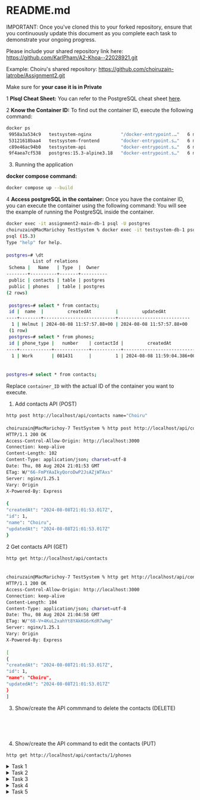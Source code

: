 # README.md

IMPORTANT: Once you've cloned this to your forked repository, ensure that you continuously update this document as you complete each task to demonstrate your ongoing progress.

Please include your shared repository link here: https://github.com/KarlPham/A2-Khoa--22028921.git

Example:
Choiru's shared repository: https://github.com/choiruzain-latrobe/Assignment2.git


Make sure for **your case it is in Private**

1 **Plsql Cheat Sheet:**
You can refer to the PostgreSQL cheat sheet [here](https://www.postgresqltutorial.com/postgresql-cheat-sheet/).

2 **Know the Container ID:**
To find out the container ID, execute the following command:
   ```bash
   docker ps
    9958a3a534c9   testsystem-nginx           "/docker-entrypoint.…"   6 minutes ago   Up 6 minutes   0.0.0.0:80->80/tcp   testsystem-nginx-1
    53121618baa4   testsystem-frontend        "docker-entrypoint.s…"   6 minutes ago   Up 6 minutes   3000/tcp             testsystem-frontend-1
    c89e46ac94b0   testsystem-api             "docker-entrypoint.s…"   6 minutes ago   Up 6 minutes   5000/tcp             testsystem-api-1
    9f4aea7cf538   postgres:15.3-alpine3.18   "docker-entrypoint.s…"   6 minutes ago   Up 6 minutes   5432/tcp             testsystem-db-1
   ```
3. Running the application

**docker compose command:**
   ```bash
   docker compose up --build
   ```

4 **Access postgreSQL in the container:**
Once you have the container ID, you can execute the container using the following command:
You will see the example of running the PostgreSQL inside the container.
   ```bash
   docker exec -it assignment2-main-db-1 psql -U postgres
   choiruzain@MacMarichoy TestSystem % docker exec -it testsystem-db-1 psql -U postgres                                       
   psql (15.3)
   Type "help" for help.
   
   postgres=# \dt
             List of relations
    Schema |   Name   | Type  |  Owner   
   --------+----------+-------+----------
    public | contacts | table | postgres
    public | phones   | table | postgres
   (2 rows)
  
    postgres=# select * from contacts;
    id |  name  |         createdAt         |         updatedAt         
   ----+--------+---------------------------+---------------------------
     1 | Helmut | 2024-08-08 11:57:57.88+00 | 2024-08-08 11:57:57.88+00
    (1 row)
    postgres=# select * from phones;
    id | phone_type |   number    | contactId |         createdAt          |         updatedAt          
   ----+------------+-------------+-----------+----------------------------+----------------------------
     1 | Work       | 081431      |         1 | 2024-08-08 11:59:04.386+00 | 2024-08-08 11:59:04.386+00


postgres=# select * from contacts;
   ```
Replace `container_ID` with the actual ID of the container you want to execute.






1. Add contacts API  (POST)
```bash
http post http://localhost/api/contacts name="Choiru"
        
choiruzain@MacMarichoy-7 TestSystem % http post http://localhost/api/contacts name="Choiru"
HTTP/1.1 200 OK
Access-Control-Allow-Origin: http://localhost:3000
Connection: keep-alive
Content-Length: 102
Content-Type: application/json; charset=utf-8
Date: Thu, 08 Aug 2024 21:01:53 GMT
ETag: W/"66-FmPYAaIkyQoroDwP2JsAZjWTAxs"
Server: nginx/1.25.1
Vary: Origin
X-Powered-By: Express

{
"createdAt": "2024-08-08T21:01:53.017Z",
"id": 1,
"name": "Choiru",
"updatedAt": "2024-08-08T21:01:53.017Z"
}

```
2 Get contacts API  (GET)

```bash
http get http://localhost/api/contacts


choiruzain@MacMarichoy-7 TestSystem % http get http://localhost/api/contacts
HTTP/1.1 200 OK
Access-Control-Allow-Origin: http://localhost:3000
Connection: keep-alive
Content-Length: 104
Content-Type: application/json; charset=utf-8
Date: Thu, 08 Aug 2024 21:04:58 GMT
ETag: W/"68-V+4KuL2xahYt8YAkKG6rKdR7wHg"
Server: nginx/1.25.1
Vary: Origin
X-Powered-By: Express

[
{
"createdAt": "2024-08-08T21:01:53.017Z",
"id": 1,
"name": "Choiru",
"updatedAt": "2024-08-08T21:01:53.017Z"
}
]


```
3. Show/create the API commmand to delete the contacts (DELETE)

```bash





```

4. Show/create the API command to edit the contacts (PUT)
```
http get http://localhost/api/contacts/1/phones

```





<details>
 <summary>Task 1</summary>

1. Change the button label from contact component from "Delete" to "Delete Contact" 

Code:
<!-- the button label has been change from "Delete" to "Delete Contact" -->


![alt text](./frontend/public/img/t1code1.png)

User interface:

Before:

![alt text](./frontend/public/img/t1ui1.png)

After:

![alt text](./frontend/public/img/t1ui2.png)


2. Change the button label in phone component from "Add" to e.g "Add Choiru’s Phone" 

Code:

<!-- Change the button labe in NewPhone component from "Add phone" to add "Add {contact.name} phone" -->

<!-- The {contact.name} part is a dynamic value (likely from a prop or state), which inserts the current contact’s name into the button's label. -->

![alt text](./frontend/public/img/t1.2code1.png)

Image:

Before:

![alt text](./frontend/public/img/t1.2ui1.png)

After:

![alt text](./frontend/public/img/t1.2ui2.png)

3. Change the placeholder text "Name" with input type text into a drop-down menu with 4 categories (3
Marks)
Code: 
<!-- The <select> element creates a dropdown menu where users can choose from a list of options. -->

<!-- value={name}: The value attribute binds the selected value of the dropdown to the name state, ensuring the dropdown reflects the current state value. -->

<!-- onChange={(e) => setName(e.target.value)}: This event handler updates the name state with the selected option's value when the user selects a new option. -->

![alt text](./frontend/public/img/t1.3code1.png)

Image:

![alt text](./frontend/public/img/t1.3ui1.png)


4. In the <tr> element of the table, change the label "Name" to "Phone Type" 
Code:
![alt text](./frontend/public/img/t1.4code1.png)

Image:

Before:

![alt text](./frontend/public/img/t1.4ui1.png)

After:

![alt text](./frontend/public/img/t1.4ui2.png)

</details>

<details>
 <summary>Task 2</summary>

1. Show the API command for “Show Contact” and provide a screenshot of the output (1 Mark)

```bash
Command:
http get http://localhost/api/contacts

Output:
HTTP/1.1 200 OK
Access-Control-Allow-Origin: http://localhost:3000
Connection: keep-alive
Content-Length: 104
Content-Type: application/json; charset=utf-8
Date: Tue, 24 Sep 2024 03:23:32 GMT
ETag: W/"68-XLFFy+uHAYMjDlFZFEN2GwKr3kk"
Server: nginx/1.25.1
Vary: Origin
X-Powered-By: Express

[
    {
        "createdAt": "2024-09-24T02:51:02.022Z",
        "id": 2,
        "name": "Choiru",
        "updatedAt": "2024-09-24T02:51:02.022Z"
    }
]
```
2. Show the API command for “Add Contact” and provide a screenshot of the output (1 Mark)

```bash
Command:
http post http://localhost/api/contacts name="Karl"

Output:
HTTP/1.1 200 OK
Access-Control-Allow-Origin: http://localhost:3000
Connection: keep-alive
Content-Length: 100
Content-Type: application/json; charset=utf-8
Date: Tue, 24 Sep 2024 03:29:50 GMT
ETag: W/"64-xkvqbvEPA1RCAi2DWHI8ty1uf/k"
Server: nginx/1.25.1
Vary: Origin
X-Powered-By: Express

{
    "createdAt": "2024-09-24T03:29:50.372Z",
    "id": 4,
    "name": "Karl",
    "updatedAt": "2024-09-24T03:29:50.372Z"
}
```

3. Show the API command for “Delete Contact” and provide a screenshot of the output (1 Marks)

```bash
Command:
http delete http://localhost/api/contacts/4

Output:
HTTP/1.1 200 OK
Access-Control-Allow-Origin: http://localhost:3000
Connection: keep-alive
Content-Length: 47
Content-Type: application/json; charset=utf-8
Date: Tue, 24 Sep 2024 03:35:28 GMT
ETag: W/"2f-i0D5Qo4IGfH+OpTTITmyTnSzFvU"
Server: nginx/1.25.1
Vary: Origin
X-Powered-By: Express

{
    "message": "Contact was deleted successfully!"
}
```
4. Show the API command for “Update Contact” and provide a screenshot of the output (1 Marks)

```bash
Command:
http put http://localhost/api/contacts/2 name="Karl"

Output:
HTTP/1.1 200 OK
Access-Control-Allow-Origin: http://localhost:3000
Connection: keep-alive
Content-Length: 47
Content-Type: application/json; charset=utf-8
Date: Tue, 24 Sep 2024 03:42:25 GMT
ETag: W/"2f-9DEigpdI8FmatdY6qgJYc7CM5hQ"
Server: nginx/1.25.1
Vary: Origin
X-Powered-By: Express

{
    "message": "Contact was updated successfully."
}
```

5. Show the API command for “Show Phone” and provide a screenshot of the output (1 Mark)

```bash
Command:
http get http://localhost/api/contacts/2/phones

Output:
HTTP/1.1 200 OK
Access-Control-Allow-Origin: http://localhost:3000
Connection: keep-alive
Content-Length: 137
Content-Type: application/json; charset=utf-8
Date: Tue, 24 Sep 2024 03:50:41 GMT
ETag: W/"89-mZXShvt7yfB5kLXdbgRU/5fhlSs"
Server: nginx/1.25.1
Vary: Origin
X-Powered-By: Express

[
    {
        "contactId": 2,
        "createdAt": "2024-09-24T03:49:25.498Z",
        "id": 2,
        "name": "home",
        "number": "123456789",
        "updatedAt": "2024-09-24T03:49:25.498Z"
    }
]
```
6. Show the API command for “Add Phone” and provide a screenshot of the output (1 Marks)

```bash
Command:
http post http://localhost/api/contacts/2/phones name="work" number="0987654321"

Output:
HTTP/1.1 200 OK
Access-Control-Allow-Origin: http://localhost:3000
Connection: keep-alive
Content-Length: 136
Content-Type: application/json; charset=utf-8
Date: Tue, 24 Sep 2024 04:03:26 GMT
ETag: W/"88-XTIBLu0MTdjF5i9JG6nwfQv/SRc"
Server: nginx/1.25.1
Vary: Origin
X-Powered-By: Express

{
    "contactId": 2,
    "createdAt": "2024-09-24T04:03:26.972Z",
    "id": 4,
    "name": "work",
    "number": "0987654321",
    "updatedAt": "2024-09-24T04:03:26.972Z"
}
```

7. Show the API command for “Delete Phone” and provide a screenshot of the output (1 Marks)

```bash
Command:
http delete http://localhost/api/contacts/2/phones/4

Output:
HTTP/1.1 200 OK
Access-Control-Allow-Origin: http://localhost:3000
Connection: keep-alive
Content-Length: 45
Content-Type: application/json; charset=utf-8
Date: Tue, 24 Sep 2024 04:07:25 GMT
ETag: W/"2d-FdOer7L1Hk5YcQlrlpn01BrNJmA"
Server: nginx/1.25.1
Vary: Origin
X-Powered-By: Express

{
    "message": "Phone was deleted successfully!"
}
```

8. Show the API command for “Update Phone” and provide a screenshot of the output (1 Marks)

```bash
Command:
http put http://localhost/api/contacts/2/phones/2 name="family" number="66668888"

Output:
HTTP/1.1 200 OK
Access-Control-Allow-Origin: http://localhost:3000
Connection: keep-alive
Content-Length: 45
Content-Type: application/json; charset=utf-8
Date: Tue, 24 Sep 2024 04:16:28 GMT
ETag: W/"2d-p9Lx2PQGimApZ9nkrVa0opZVZlQ"
Server: nginx/1.25.1
Vary: Origin
X-Powered-By: Express

{
    "message": "Phone was updated successfully."
}
```
</details>

<details>
<summary>Task 3</summary>

1. Modify the contacts Table (5 Marks):

a. Update the contacts table to include the following attributes:

i. id

ii. Name

iii. Address


There are 2 methods when modify the contact **Table** in the **Database** using Sequelize:

- ```Sequelize's .sync()``` method synchronizes your models with the database by creating or altering tables to match the current state of your models.

- Migrations are scripts that define how to apply changes to the database schema (like adding columns, changing data types, etc.) in a step-by-step manner. They allow you to evolve your database schema over time in a controlled way.

**Comparison:**


![alt text](./frontend/public/img/t3comParison.png)

**In this project, I use ```Sequelize's .sync()``` method due to the convenient it bring**

- To set up this method, I changed **db.sequelize.sync({ force: false })** in (./api/app.js) to **db.sequelize.sync({ force: true })**

Code:

![alt text](./frontend/public/img/t3.1code1.png)

- After that, I modified ```contact.models.js``` in (./api/models/contact.models.js)

Code:

![alt text](./frontend/public/img/t3.1code2'.png)

Alter Database:

![alt text](./frontend/public/img/t3.1ui1.png)

2. Modify the phones Table (5 Marks):

a. Update the phones table to include the following attributes:

i. id

ii. phone_type

iii. phone_number

iv. contactId

- Do the same steps as above, but this time I modified ```phone.models.js``` in (./api/models/phones.model.js) 

Code:

![alt text](./frontend/public/img/t3.2code1.png)

Alter Database:

![alt text](./frontend/public/img/t3.2ui1.png)

3. Adjust the Front-End (4 Marks):

a. Modify the front-end to align with the updated backend structure.

Before modify the front-end to align with the updated backend structure, I need to modify the logic of Api first to handle the database changed

**```contact.controller.js``` changes (./api/controllers/contact.controller.js)**

Code:

![alt text](./frontend/public/img/t3.3code1.png)

Explanation:

- This code is a controller function in a Node.js and Express application that creates a new contact record in the database (POST request)

- By adding **req.body.address** expected to contain **address** fields submitted by the client to the new database

- Only need to change the POST request because it add new fields which is ```address```, the others request don't need to change as long as the ```contactId``` remains the same

**```phone.controller.js``` changes (./api/controllers/phone.controller.js)**

Code:

![alt text](./frontend/public/img/t3.3code2.png)

Explanation:
- This code is a controller function in a Node.js and Express application that creates a new phone record in the database (POST request)

- Modified from **name**, **number** to **phone_type**, **phone_number**.

- Only the POST request needs to be changed, as it updates the existing fields from ```name``` and ```number``` to ```phone_type``` and ```phone_number```. The other requests don't need any changes as long as the ```contactId``` and ```phoneId``` remain the same.

- Frontend changes

**Contacts**:

Start with the ```NewContact.js ``` (./frontend/src/components/NewContact.js)

Code:

![alt text](./frontend/public/img/t3.3code3.png)

Explanation:

- The form now allows users to input both a ```name``` and ```address``` for a ```NewContact```.

- When the form is submitted, a POST request is sent to the API to create the contact, passing both the ```name``` and ```address``` in the request body.

- If the contact is successfully created, the new contact is added to the contacts array, and the form inputs are reset.

Image:

![alt text](./frontend/public/img/t3.3ui1.png)

After that, begin to adjust codes in ``Contact.js`` (./frontend/src/components/Contact.js)

Code:

![alt text](./frontend/public/img/t3.3code4.png)

Explanation:

- Added the ```<p>{contact.address}</p>``` element inside the contact's title section to display the contact's address.

- Now both the name and address will be displayed for each contact.

Image:

![alt text](./frontend/public/img/t3.3ui2.png)

No need to change in the ``ContactList.js`` because ``Contact.js`` component already handles displaying both name and address then ``ContactList.js`` display all the Contacts

Image:

![alt text](./frontend/public/img/t3.3ui3.png)

**Phones:**

Do exactly same steps in adjust Contact's frontend, the result shows below

``NewPhone.js``

Code:

![alt text](./frontend/public/img/t3.3code5.png)

``Phone.js``

Code:

![alt text](./frontend/public/img/t3.3ui4.png)

Image:

![alt text](./frontend/public/img/t3.3ui5.png)

Again no need to change in the ``PhoneList.js`` because it display alls Phone components

**Final result**

![alt text](./frontend/public/img/t3.3ui6.png)

4. Test All APIs related to table modified contacts and phones (8 Marks):

- Contacts:

**GET METHOD**
```bash
http get http://localhost/api/contacts
HTTP/1.1 200 OK
Access-Control-Allow-Origin: http://localhost:3000
Connection: keep-alive
Content-Length: 247
Content-Type: application/json; charset=utf-8
Date: Fri, 27 Sep 2024 08:32:50 GMT
ETag: W/"f7-bG0Isqino/a+MUnEyZaHNV/wWJ8"
Server: nginx/1.25.1
Vary: Origin
X-Powered-By: Express

[
    {
        "address": "BrayBrook",
        "createdAt": "2024-09-27T07:48:53.209Z",
        "id": 2,
        "name": "Karl",
        "updatedAt": "2024-09-27T07:48:53.209Z"
    },
    {
        "address": "Bendigo",
        "createdAt": "2024-09-27T07:56:07.196Z",
        "id": 3,
        "name": "Choiru",
        "updatedAt": "2024-09-27T07:56:07.196Z"
    }
]
```

**POST METHOD**
```bash
http post http://localhost/api/contacts name="Cheezu" address="bundoora"
HTTP/1.1 200 OK
Access-Control-Allow-Origin: http://localhost:3000
Connection: keep-alive
Content-Length: 123
Content-Type: application/json; charset=utf-8
Date: Fri, 27 Sep 2024 08:37:04 GMT
ETag: W/"7b-WIqYaabEogkTxtW7co/urRBaA+0"
Server: nginx/1.25.1
Vary: Origin
X-Powered-By: Express

{
    "address": "bundoora",
    "createdAt": "2024-09-27T08:37:04.518Z",
    "id": 4,
    "name": "Cheezu",
    "updatedAt": "2024-09-27T08:37:04.518Z"
}
```

**DELETE METHOD**
```bash
http delete http://localhost/api/contacts/4
HTTP/1.1 200 OK
Access-Control-Allow-Origin: http://localhost:3000
Connection: keep-alive
Content-Length: 47
Content-Type: application/json; charset=utf-8
Date: Fri, 27 Sep 2024 08:39:00 GMT
ETag: W/"2f-i0D5Qo4IGfH+OpTTITmyTnSzFvU"
Server: nginx/1.25.1
Vary: Origin
X-Powered-By: Express

{
    "message": "Contact was deleted successfully!"
}
```

**PUT METHOD**
```bash
http put http://localhost/api/contacts/2 name="Khoa" address="Melbourne"
HTTP/1.1 200 OK
Access-Control-Allow-Origin: http://localhost:3000
Connection: keep-alive
Content-Length: 47
Content-Type: application/json; charset=utf-8
Date: Fri, 27 Sep 2024 08:44:55 GMT
ETag: W/"2f-9DEigpdI8FmatdY6qgJYc7CM5hQ"
Server: nginx/1.25.1
Vary: Origin
X-Powered-By: Express

{
    "message": "Contact was updated successfully."
}
```

- Phones:

**GET METHOD**
```bash
http get http://localhost/api/contacts/2/phones
HTTP/1.1 200 OK
Access-Control-Allow-Origin: http://localhost:3000
Connection: keep-alive
Content-Length: 299
Content-Type: application/json; charset=utf-8
Date: Fri, 27 Sep 2024 08:47:27 GMT
ETag: W/"12b-yJSNDcAfv4xbHFZzofKJn3BGh+I"
Server: nginx/1.25.1
Vary: Origin
X-Powered-By: Express

[
    {
        "contactId": 2,
        "createdAt": "2024-09-27T08:23:18.972Z",
        "id": 1,
        "phone_number": "123456789",
        "phone_type": "home",
        "updatedAt": "2024-09-27T08:23:18.972Z"
    },
    {
        "contactId": 2,
        "createdAt": "2024-09-27T08:27:00.714Z",
        "id": 2,
        "phone_number": "987654432",
        "phone_type": "mobile",
        "updatedAt": "2024-09-27T08:27:00.714Z"
    }
]
```

**POST METHOD**
```bash
http post http://localhost/api/contacts/2/phones phone_type="work" phone_number="88886666"
HTTP/1.1 200 OK
Access-Control-Allow-Origin: http://localhost:3000
Connection: keep-alive
Content-Length: 146
Content-Type: application/json; charset=utf-8
Date: Fri, 27 Sep 2024 08:54:05 GMT
ETag: W/"92-ZEEpWZ72PPXKeblW7fzrEKKWTTs"
Server: nginx/1.25.1
Vary: Origin
X-Powered-By: Express

{
    "contactId": 2,
    "createdAt": "2024-09-27T08:54:05.819Z",
    "id": 4,
    "phone_number": "88886666",
    "phone_type": "work",
    "updatedAt": "2024-09-27T08:54:05.819Z"
}
```

**DELETE METHOD**
```bash
http delete http://localhost/api/contacts/2/phones/4
HTTP/1.1 200 OK
Access-Control-Allow-Origin: http://localhost:3000
Connection: keep-alive
Content-Length: 45
Content-Type: application/json; charset=utf-8
Date: Fri, 27 Sep 2024 08:58:19 GMT
ETag: W/"2d-FdOer7L1Hk5YcQlrlpn01BrNJmA"
Server: nginx/1.25.1
Vary: Origin
X-Powered-By: Express

{
    "message": "Phone was deleted successfully!"
}
```

**PUT METHOD**
```bash
 http put http://localhost/api/contacts/2/phones/1 phone_number="123456788"
HTTP/1.1 200 OK
Access-Control-Allow-Origin: http://localhost:3000
Connection: keep-alive
Content-Length: 45
Content-Type: application/json; charset=utf-8
Date: Fri, 27 Sep 2024 09:01:15 GMT
ETag: W/"2d-p9Lx2PQGimApZ9nkrVa0opZVZlQ"
Server: nginx/1.25.1
Vary: Origin
X-Powered-By: Express

{
    "message": "Phone was updated successfully."
}
```
</details>

<details>
 <summary>Task 4</summary>

1. Table Creation: Create a new table named `companies` with the following attributes (18 Marks):

a. company_id: Primary key, uniquely identifies each company

b. company_name: Name of the company

c. company_address: Address of the company

d. contact_id: Foreign key referencing contact_id in the contacts table

**Step 1 :**
- Define the ```Company``` model in the ./models directory.

Code(./api/models/company.model.js):

![alt text](./frontend/public/img/t4.1code1.png)

Explanation:
 
- ```company_id```: Primary key that uniquely identifies each company.

- ```company_name```: Name of the company.

- ```company_address```: Address of the company

- ```contact_id```: Foreign key that links to the ```contacts``` table. It establishes the relationship between a company and a contact.

**Step 2:**
- Import new ```company.model.js``` sequelize file to PostgreSQL database in (./api/models/index.js)

Code:

![alt text](./frontend/public/img/t4.1code2.png)

**Step 3:**
- Check Database

![alt text](./frontend/public/img/t4.1db1.png)

2. API Creation: Develop four APIs to manage records in the companies table, like Task 2 (12 Marks).

**Step 1**
- Create a new controller file for ```company``` named ```company.controller.js``` in ./api/controllers/

Image: 

![alt text](./frontend/public/img/t4.2code1.png)

After that import database from (./models) and define ```const Company``` to access the Company model from database object

Image:

![alt text](./frontend/public/img/t4.2code2.png)

**Step 2**
- Create a new company for specific contact method in ```company.controller.js```

Code:

![alt text](./frontend/public/img/t4.2code3.png)

Explanation:
- Creating the company object: The ```company``` object is created using ```company_name```, ```company_address```, and ```contact_id``` (which is extracted from the URL parameter).

- Database Insertion: The ```Company.create()``` function is used to insert the new company into the database.

- Response: If the creation is successful, the newly created company data is returned to the client. If an error occurs, a 500 error is returned.

**Step 3**

- Create a retrieves all companies associated with a specific contact method in ```company.controller.js```

Code:

![alt text](./frontend/public/img/t4.2code4.png)

Explanation:
- Extract ```contactId```: The contactId is extracted from the URL parameters.

- Querying the Database: The Company.findAll() method retrieves all companies from the database that have a ```contact_id``` equal to the ```contactId```.

- Response: The list of companies is sent back as a response. If there's an error during the query, a 500 error message is sent.

**Step 4**

- Create a retrieves a single company based on both the ```companyId``` and ```contactId``` method in ```company.controller.js```

Code:

![alt text](./frontend/public/img/t4.2code5.png)

Explanation:
- Extract Parameters: The ```companyId``` and ```contactId``` are extracted from the URL parameters.

- Querying the Database: The ```Company.findOne()``` method finds a company that matches both the ```company_id``` and ```contact_id```. This ensures that the company belongs to the correct contact.

- Response: If a company is found, its data is sent back. If no company is found, a 404 error is returned. Any other error triggers a 500 status with an error message.

**Step 5**

- Create a updates a company's details based on the ```companyId``` and ```contactId``` method in ```company.controller.js```

Code:

![alt text](./frontend/public/img/t4.2code6.png)

Explanation:
- Extract Parameters: The ```companyId``` and ```contactId``` are extracted from the URL.

- Update the Company: The ```Company.update()``` method updates the company in the database where both ```company_id``` and ```contact_id``` match.

- Response: If the update is successful, a success message is returned. If no company is found or the request body is empty, an error message is returned. If any other error occurs, a 500 error is sent.

**Step 6**

- Create a deletes a company from the database based on the ```companyId``` and ```contactId``` method in ```company.controller.js```

Code:

![alt text](./frontend/public/img/t4.2code7.png)

Explanation:
- Extract Parameters: The ```companyId``` and ```contactId``` are extracted from the URL.

- Delete the Company: The ```Company.destroy()``` method deletes the company from the database where both ```company_id``` and ```contact_id``` match.

- Response: If the deletion is successful, a success message is returned. If no company is found, an error message is returned. Any other error will trigger a 500 status with an error message.

**Step 7**
- Create a file called ```companies.routes.js``` in ./api/routes to define the API endpoints for interacting with the Company resources.

Code: 

![alt text](./frontend/public/img/t4.2code8.png)

Route Endpoints:
 - POST ```/api/contacts/:contactId/companies:```:Create a new company for the contact specified by ```contactId```.

 - GET ```/api/contacts/:contactId/companies:```:Get all companies associated with the contact specified by ```contactId```.

 - GET ```/api/contacts/:contactId/companies/:companyId:```:Get a single company identified by ```companyId``` for the contact specified by contactId.

 - PUT ```/api/contacts/:contactId/companies/:companyId:```:Update the company identified by companyId for the contact specified by ```contactId```.

 - DELETE ```/api/contacts/:contactId/companies/:companyId:```:Delete the company identified by companyId for the contact specified by ```contactId```.

 **Step 8**

 - Register the routes in main app file which is ```app.js``` in ```./api/app.js```

 Code:

![alt text](./frontend/public/img/t4.2code9.png)

**Step 9**

- API testing

**POST Method**

```bash
http post http://localhost/api/contacts/1/companies company_name="Google" company_address="Mel"
HTTP/1.1 200 OK
Access-Control-Allow-Origin: http://localhost:3000
Connection: keep-alive
Content-Length: 157
Content-Type: application/json; charset=utf-8
Date: Fri, 27 Sep 2024 14:55:44 GMT
ETag: W/"9d-W/NfWjkrSbCv+zdlowlVIstXqSE"
Server: nginx/1.25.1
Vary: Origin
X-Powered-By: Express

{
    "company_address": "Mel",
    "company_id": 1,
    "company_name": "Google",
    "contact_id": 1,
    "createdAt": "2024-09-27T14:55:44.324Z",
    "updatedAt": "2024-09-27T14:55:44.324Z"
}
```
**GET Method**

```bash
http get http://localhost/api/contacts/1/companies
HTTP/1.1 200 OK
Access-Control-Allow-Origin: http://localhost:3000
Connection: keep-alive
Content-Length: 159
Content-Type: application/json; charset=utf-8
Date: Fri, 27 Sep 2024 14:57:51 GMT
ETag: W/"9f-MKOEOjuHVSJQscLgUW8GLpkTbXg"
Server: nginx/1.25.1
Vary: Origin
X-Powered-By: Express

[
    {
        "company_address": "Mel",
        "company_id": 1,
        "company_name": "Google",
        "contact_id": 1,
        "createdAt": "2024-09-27T14:55:44.324Z",
        "updatedAt": "2024-09-27T14:55:44.324Z"
    }
]
```
**PUT Method**

```bash
http put http://localhost/api/contacts/1/companies/1 company_name="Facebook" company_address="Bendigo"
HTTP/1.1 200 OK
Access-Control-Allow-Origin: http://localhost:3000
Connection: keep-alive
Content-Length: 47
Content-Type: application/json; charset=utf-8
Date: Fri, 27 Sep 2024 15:00:14 GMT
ETag: W/"2f-tSOkyn1aLnHg00JkjP0hv/QxH7Q"
Server: nginx/1.25.1
Vary: Origin
X-Powered-By: Express

{
    "message": "Company was updated successfully."
}
```

**DELETE Method**

```bash
http delete http://localhost/api/contacts/1/companies/1
HTTP/1.1 200 OK
Access-Control-Allow-Origin: http://localhost:3000
Connection: keep-alive
Content-Length: 47
Content-Type: application/json; charset=utf-8
Date: Fri, 27 Sep 2024 15:01:54 GMT
ETag: W/"2f-goeWLYgQgcZh1o2QS0V4ovFdEa0"
Server: nginx/1.25.1
Vary: Origin
X-Powered-By: Express

{
    "message": "Company was deleted successfully!"
}
```
</details>

<details>
 <summary>Task 5</summary>

**Basic Company Structure**

The company management in the project involves three key components: ```CompanyList.js```, ```Company.js```, and ```NewCompany.js```. These components work together to manage the list of companies associated with each contact in Contact application.

Overview:

- ```CompanyList.js```: This is the main component that handles the list of companies for a specific contact. It fetches the companies from the backend, displays them in a table, and includes a form for adding new companies.

- ```Company.js```: This component represents an individual company within the list. It displays the company name and address, and provides buttons to edit or delete the company.

- ```NewCompany.js```: This component contains a form to allow the user to add a new company. It interacts with the backend to create a new company in the database.

**The Structure of Components:**

```CompanyList.js```

- This component acts as the parent for both the ```Company``` and ```NewCompany``` components.

- It fetches the list of companies from the backend and renders each company in a **table row** by using the ```Company``` component.

- It also contains the ```NewCompany``` component, which allows adding a new company.

```Company.js```

- This component is responsible for rendering a single company in the table.

- It provides the functionality to edit and delete a company.

```NewCompany.js```

- This component renders a form that allows the user to input a new company's name and address and submit the form to create a new company in the database.

**Diagram**

```bash
+------------------------+
|  CompanyList.js         |
|                        |
|  +------------------+  |
|  | NewCompany.js     |  |   <-- Form to add a new company
|  +------------------+  |
|                        |
|  +------------------+  |
|  | Company.js        |  |   <-- Displays a company, includes edit/delete buttons
|  +------------------+  |
|                        |
|  +------------------+  |
|  | Company.js        |  |   <-- Displays another company (one per row)
|  +------------------+  |
+------------------------+
```

**Company Structure Image**

![alt text](./frontend/public/img/t5ui1.png)

**```Company.js``` Code**

```javascript
import { useState } from 'react';

function Company({ company, companies, setCompanies, contactId }) {
    // State to handle whether the company is being edited
    const [isEditing, setIsEditing] = useState(false);
    
    // State to manage the edited company details (company_name and company_address)
    const [editedCompany, setEditedCompany] = useState({
        company_name: company.company_name,
        company_address: company.company_address,
    });

    // Function to handle updating the company
    async function handleUpdate(e) {
        e.preventDefault();

        // Send a PUT request to the API to update the company details
        const response = await fetch(`http://localhost/api/contacts/${contactId}/companies/${company.company_id}`, {
            method: 'PUT',
            headers: {
                'Content-Type': 'application/json',
            },
            body: JSON.stringify(editedCompany), // Send the updated company data in the request body
        });

        if (response.ok) {
            // If the update is successful, update the company list in the state
            const updatedCompanies = companies.map((c) =>
                c.company_id === company.company_id ? { ...c, ...editedCompany } : c
            );
            setCompanies(updatedCompanies);
            setIsEditing(false); // Exit edit mode
        }
    }

    // Function to handle deleting the company
    async function doDelete(e) {
        e.stopPropagation(); // Prevent click event from affecting the parent element

        // Send a DELETE request to the API to remove the company
        const response = await fetch(`http://localhost/api/contacts/${contactId}/companies/${company.company_id}`, {
            method: 'DELETE',
        });

        if (response.ok) {
            // If deletion is successful, remove the company from the list in the state
            const newCompanies = companies.filter((c) => c.company_id !== company.company_id);
            setCompanies(newCompanies);
        }
    }

    return (
        <tr>
            {isEditing ? (
                // If in editing mode, show input fields for editing company details
                <>
                    <td>
                        <input
                            type="text"
                            value={editedCompany.company_name}
                            onChange={(e) => setEditedCompany({ ...editedCompany, company_name: e.target.value })}
                        />
                    </td>
                    <td>
                        <input
                            type="text"
                            value={editedCompany.company_address}
                            onChange={(e) => setEditedCompany({ ...editedCompany, company_address: e.target.value })}
                        />
                    </td>
                    <td>
                        <button className='button grey' onClick={handleUpdate}>Save</button>
                        <button className='button yellow' onClick={() => setIsEditing(false)}>Cancel</button>
                    </td>
                </>
            ) : (
                // If not in editing mode, display the company details
                <>
                    <td style={{width: '150px'}}>{company.company_name}</td>
                    <td style={{width: '150px'}}>{company.company_address}</td>
                    <td>
                        <button className='button blue' onClick={() => setIsEditing(true)}>Edit</button> {/* Enable editing */}
                        <button className="button red" onClick={doDelete}>Delete</button> {/* Delete company */}
                    </td>
                </>
            )}
        </tr>
    );
}

export default Company;
```
**```NewCompany.js``` Code with comment**

```javascript
import { useState } from 'react';

function NewCompany({ contactId, companies, setCompanies }) {
    // State to store the new company's name and address
    const [companyName, setCompanyName] = useState('');
    const [companyAddress, setCompanyAddress] = useState('');

    // Function to handle the form submission to add a new company
    async function createCompany(e) {
        e.preventDefault();

        // Send a POST request to the API to create a new company
        const response = await fetch(`http://localhost/api/contacts/${contactId}/companies`, {
            method: 'POST',
            headers: {
                'Content-Type': 'application/json',
            },
            body: JSON.stringify({
                company_name: companyName, // Include the new company name
                company_address: companyAddress, // Include the new company address
            }),
        });

        const newCompany = await response.json(); // Parse the response

        if (response.ok) {
            // If creation is successful, add the new company to the list in the state
            setCompanies([...companies, newCompany]);
            setCompanyName(''); // Reset input fields
            setCompanyAddress(''); // Reset input fields
        }
    }

    return (
        <form className='new-company' onSubmit={createCompany}>
            {/* Input field for the new company's name */}
            <input
                type='text'
                placeholder='Company Name'
                value={companyName}
                onChange={(e) => setCompanyName(e.target.value)}
            />
            {/* Input field for the new company's address */}
            <input
                type='text'
                placeholder='Company Address'
                value={companyAddress}
                onChange={(e) => setCompanyAddress(e.target.value)}
            />
            <button className='button green' type='submit'>Add Company</button> {/* Submit the form to create a company */}
        </form>
    );
}

export default NewCompany;
```

**```CompanyList.js``` Code with comment**

```javascript
import { useState, useEffect } from 'react';
import Company from './Company.js'; // Import the Company component
import NewCompany from './NewCompany.js'; // Import the NewCompany component

function CompanyList({ contactId }) {
    // State to store the list of companies
    const [companies, setCompanies] = useState([]);

    // Fetch the companies related to the contact when the component mounts
    useEffect(() => {
        fetch(`http://localhost/api/contacts/${contactId}/companies`)
            .then((response) => response.json())
            .then((data) => setCompanies(data)) // Store the retrieved companies in state
            .catch((error) => {
                console.error('Error fetching companies:', error);
            });
    }, [contactId]); // Dependency array to re-fetch when contactId changes

    return (
        <div className='company-list'>
            {/* Form to add a new company */}
            <NewCompany contactId={contactId} companies={companies} setCompanies={setCompanies} />

            {/* Table to display the list of companies */}
            <table>
                <thead>
                    <tr>
                        <th>Company Name</th>
                        <th>Company Address</th>
                        <th></th>
                    </tr>
                </thead>
                <tbody>
                    {/* Map through the list of companies and render each one */}
                    {companies.map((company) => (
                        <Company
                            key={company.company_id}
                            company={company}
                            companies={companies}
                            setCompanies={setCompanies}
                            contactId={contactId} // Pass the contactId to identify the parent contact
                        />
                    ))}
                </tbody>
            </table>
        </div>
    );
}

export default CompanyList;
```

**Integrating ```CompanyList``` into ```Contact.js```**

Explanation:

- Now that the ```CompanyList``` component is ready, include it in the ```Contact.js``` component.

- Ensure that **companies** related to each contact are displayed below the contact's details, alongside phone numbers.

Code:

```javascript
import { useState, useEffect } from 'react';  
import PhoneList from './PhoneList.js';
import CompanyList from './CompanyList.js';  // Import CompanyList component

function Contact(props) {
    const {contact, contacts, setContacts} = props;
    const [expanded, setExpanded] = useState(false);
    const [phones, setPhones] = useState([]);

    useEffect(() => {
        fetch('http://localhost/api/contacts/' + contact.id + '/phones')
            .then(response => response.json())
            .then(data => setPhones(data))
            .catch((error) => {
                console.error('Error:', error);
            });
    }, [contact.id]);

    const expandStyle = {
        display: expanded ? 'block' : 'none'
    };

    async function doDelete(e) {
        e.stopPropagation();
        
        const response = await fetch('http://localhost/api/contacts/' + contact.id, {
            method: 'DELETE',
        });

        if (response.ok) {
            const newContacts = contacts.filter((c) => c.id !== contact.id);
            setContacts(newContacts);
        }
    }

    return (
        <div key={contact.id} className='contact' onClick={() => setExpanded(!expanded)}>
            <div className='title'>
                <h3>{contact.name}</h3>
                <p>{contact.address}</p>
                <button className='button red' onClick={doDelete}>Delete</button>
            </div>

            <div style={expandStyle}>
                <hr />
                <PhoneList phones={phones} setPhones={setPhones} contact={contact} />
                <CompanyList contactId={contact.id} /> {/* Add the CompanyList component */}
            </div>
        </div>
    );
}

export default Contact;
```

Image:

![alt text](./frontend/public/img/t5ui2.png)

**Phone Edit function(bonus):**

Code:
```javascript
import { useState } from "react";

function Phone(props) {
    const {contact, phone, phones, setPhones} = props;

    // State to control whether we're editing a phone record
    const [isEditing, setIsEditing] = useState(false);

    // State to hold the current edited phone details
    const [editPhone, setEditPhone] = useState({
        phone_type: phone.phone_type,  // Initial value of phone type
        phone_number: phone.phone_number  // Initial value of phone number
    });

    // Function to handle updating the phone record
    async function handleUpdate(e) {
        e.preventDefault();

        // PUT request to update phone in the backend
        const response = await fetch(`http://localhost/api/contacts/${contact.id}/phones/${phone.id}`, {
            method: 'PUT',
            headers: {
                'Content-Type': 'application/json',
            },
            body: JSON.stringify(editPhone),  // Send the updated phone data
        });
            
        if (response.ok) {
            // If update is successful, update the phone list in state
            const updatedPhones = phones.map((p) =>
                p.id === phone.id ? { ...p, ...editPhone } : p  // Update only the edited phone
            );
            setPhones(updatedPhones);  // Set the updated phones list in state
            setIsEditing(false);  // Exit edit mode
        }
    }

    // Function to handle deleting a phone record
    async function deletePhone() {
        const response = await fetch(`http://localhost/api/contacts/${contact.id}/phones/${phone.id}`, {
            method: 'DELETE',
        });

        if (response.ok) {
            // Remove the deleted phone from the list in state
            let newPhones = phones.filter((p) => p.id !== phone.id);
            setPhones(newPhones);
        }
    }

    return (
		<tr onClick={(e) => e.stopPropagation()}>  {/* Prevent parent click events */}
            {isEditing ? (  // If we're in editing mode, show input fields
                <>
                    {/* Dropdown to select phone type */}
                    <select value={editPhone.phone_type} onChange={(e) => setEditPhone({ ...editPhone, phone_type: e.target.value })}>
                        <option value="">Select Category</option> 
                        <option value="home">Home</option>
                        <option value="work">Work</option>
                        <option value="mobile">Mobile</option>
                        <option value="other">Other</option>
                    </select>
                    <td>
                        {/* Input for phone number */}
                        <input
                            type="text"
                            value={editPhone.phone_number}
                            onChange={(e) => setEditPhone({ ...editPhone, phone_number: e.target.value })}
                        />
                    </td>
                    <td>
                        {/* Save button to update phone */}
                        <button className='button grey' onClick={handleUpdate}>Save</button>
                        {/* Cancel button to exit edit mode */}
                        <button className='button yellow' onClick={() => setIsEditing(false)}>Cancel</button>
                    </td>
                </>
            ) : (  // If not in editing mode, display phone details
                <>
                    <td style={{width: '150px'}}>{phone.phone_type}</td>
                    <td style={{width: '150px'}}>{phone.phone_number}</td>
                    <td>
                        {/* Button to enter edit mode */}
                        <button className="button green" onClick={() => setIsEditing(true)}>Edit</button>
                        {/* Button to delete phone */}
                        <button className="button red" onClick={deletePhone}>Delete</button>
                    </td>
                </>
            )}
        </tr>
    );
}

export default Phone;
```

Image:

![alt text](./frontend/public/img/t5ui3.png)

![alt text](./frontend/public/img/t5ui4.png)

</details>

